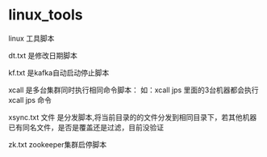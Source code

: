 # linux_tools
linux 工具脚本


dt.txt 是修改日期脚本

kf.txt 是kafka自动启动停止脚本

xcall 是多台集群同时执行相同命令脚本：
如：xcall jps
里面的3台机器都会执行xcall jps 命令


xsync.txt 文件
是分发脚本,将当前目录的的文件分发到相同目录下，若其他机器已有同名文件，是否是覆盖还是过滤，目前没验证


zk.txt 
zookeeper集群启停脚本
